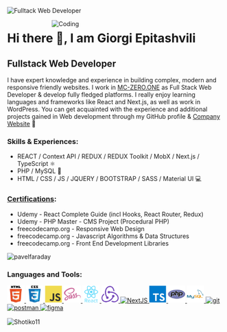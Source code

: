 ![Fulltack Web Developer](https://miro.medium.com/v2/resize:fit:1400/0*YJuvTixhSq-JppKv)



<img align="right" width="400" alt="Coding" src="https://media.giphy.com/media/qgQUggAC3Pfv687qPC/giphy.gif">

# Hi there 👋, I am Giorgi Epitashvili
## Fullstack Web Developer

I have expert knowledge and experience in building complex, modern and responsive friendly websites. I work in [MC-ZERO.ONE](https://mc-zero.one/) as Full Stack Web Developer & develop fully fledged platforms. I really enjoy learning languages and frameworks like React and Next.js, as well as work in WordPress. You can get acquainted with the experience and additional projects gained in Web development through my GitHub profile & [Company Website](https://mc-zero.one/porfolio/) 🤲

### Skills & Experiences: 

* REACT / Context API / REDUX / REDUX Toolkit / MobX / Next.js / TypeScript ⚛️
* PHP / MySQL 💾 
* HTML / CSS / JS / JQUERY / BOOTSTRAP / SASS / Material UI 💻

### [Certifications](https://github.com/pavelFaraday/Certifications):

- Udemy - React Complete Guide (incl Hooks, React Router, Redux)
- Udemy - PHP Master - CMS Project (Procedural PHP)
- freecodecamp.org - Responsive Web Design
- freecodecamp.org - Javascript Algorithms & Data Structures
- freecodecamp.org - Front End Development Libraries

<p align="left"> <img src="https://komarev.com/ghpvc/?username=pavelfaraday&label=Profile%20views&color=0e75b6&style=flat" alt="pavelfaraday" /> </p>

<p align="left"></p>

<h3 align="left">Languages and Tools:</h3>
<p align="left">
	<a href="https://www.w3.org/html/" target="_blank" rel="noreferrer">
		<img
			src="https://raw.githubusercontent.com/devicons/devicon/master/icons/html5/html5-original-wordmark.svg"
			alt="html5"
			width="40"
			height="40"
		/>
	</a>
	<a href="https://www.w3schools.com/css/" target="_blank" rel="noreferrer">
		<img
			src="https://raw.githubusercontent.com/devicons/devicon/master/icons/css3/css3-original-wordmark.svg"
			alt="css3"
			width="40"
			height="40"
		/>
	</a>
	<a
		href="https://developer.mozilla.org/en-US/docs/Web/JavaScript"
		target="_blank"
		rel="noreferrer"
	>
		<img
			src="https://raw.githubusercontent.com/devicons/devicon/master/icons/javascript/javascript-original.svg"
			alt="javascript"
			width="40"
			height="40"
		/>
	</a>
	<a href="https://sass-lang.com" target="_blank" rel="noreferrer">
		<img
			src="https://raw.githubusercontent.com/devicons/devicon/master/icons/sass/sass-original.svg"
			alt="sass"
			width="40"
			height="40"
		/>
	</a>
	<a href="https://reactjs.org/" target="_blank" rel="noreferrer">
		<img
			src="https://raw.githubusercontent.com/devicons/devicon/master/icons/react/react-original-wordmark.svg"
			alt="react"
			width="40"
			height="40"
		/>
	</a>
	<a href="https://redux.js.org" target="_blank" rel="noreferrer">
		<img
			src="https://raw.githubusercontent.com/devicons/devicon/master/icons/redux/redux-original.svg"
			alt="redux"
			width="40"
			height="40"
		/>
	</a>
	<a href="https://nextjs.org/" target="_blank">
		<img
		     src="https://profilinator.rishav.dev/skills-assets/nextjs.png" 
		     alt="NextJS"
		     width="40" 
		     height="40"
		/>
	</a>  
	<a href="https://www.typescriptlang.org/" target="_blank" rel="noreferrer">
		<img src="https://raw.githubusercontent.com/devicons/devicon/master/icons/typescript/typescript-original.svg" 
		     alt="typescript" 
		     width="40" 
		     height="40"/> 
	</a>
	<a href="https://www.php.net" target="_blank" rel="noreferrer">
		<img
			src="https://raw.githubusercontent.com/devicons/devicon/master/icons/php/php-original.svg"
			alt="php"
			width="40"
			height="40"
		/>
	</a>
	<a href="https://www.mysql.com/" target="_blank" rel="noreferrer">
		<img
			src="https://raw.githubusercontent.com/devicons/devicon/master/icons/mysql/mysql-original-wordmark.svg"
			alt="mysql"
			width="40"
			height="40"
		/>
	</a>
	<a href="https://git-scm.com/" target="_blank" rel="noreferrer">
		<img
			src="https://www.vectorlogo.zone/logos/git-scm/git-scm-icon.svg"
			alt="git"
			width="40"
			height="40"
		/>
	</a>
	<a href="https://postman.com" target="_blank" rel="noreferrer">
		<img
			src="https://www.vectorlogo.zone/logos/getpostman/getpostman-icon.svg"
			alt="postman"
			width="40"
			height="40"
		/>
	</a>
	<a href="https://www.figma.com/" target="_blank" rel="noreferrer">
		<img
			src="https://www.vectorlogo.zone/logos/figma/figma-icon.svg"
			alt="figma"
			width="40"
			height="40"
		/>
	</a>
	
</p>


<p><img align="center" src="https://github-readme-streak-stats.herokuapp.com/?user=shotiko11&" alt="Shotiko11" /></p>  <br>




